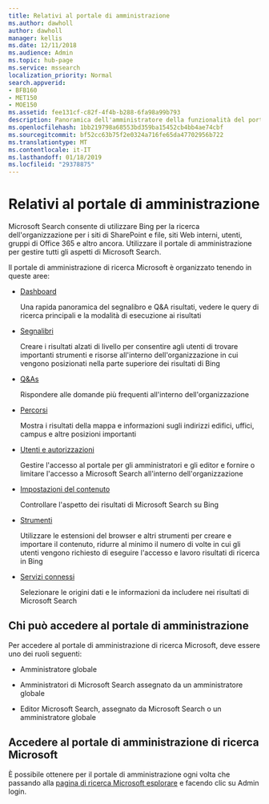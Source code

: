 ```yaml
---
title: Relativi al portale di amministrazione
ms.author: dawholl
author: dawholl
manager: kellis
ms.date: 12/11/2018
ms.audience: Admin
ms.topic: hub-page
ms.service: mssearch
localization_priority: Normal
search.appverid:
- BFB160
- MET150
- MOE150
ms.assetid: fee131cf-c82f-4f4b-b288-6fa98a99b793
description: Panoramica dell'amministratore della funzionalità del portale e le autorizzazioni disponibili in Microsoft Search di accesso
ms.openlocfilehash: 1bb219798a68553bd359ba15452cb4bb4ae74cbf
ms.sourcegitcommit: bf52cc63b75f2e0324a716fe65da47702956b722
ms.translationtype: MT
ms.contentlocale: it-IT
ms.lasthandoff: 01/18/2019
ms.locfileid: "29378875"
---
```

# <a name="about-the-admin-portal"></a>Relativi al portale di amministrazione

Microsoft Search consente di utilizzare Bing per la ricerca dell'organizzazione per i siti di SharePoint e file, siti Web interni, utenti, gruppi di Office 365 e altro ancora. Utilizzare il portale di amministrazione per gestire tutti gli aspetti di Microsoft Search.
  
Il portale di amministrazione di ricerca Microsoft è organizzato tenendo in queste aree:
  
- [Dashboard](get-insights.md)
    
    Una rapida panoramica del segnalibro e Q&A risultati, vedere le query di ricerca principali e la modalità di esecuzione ai risultati
    
- [Segnalibri](create-and-manage-bookmarks.md)
    
    Creare i risultati alzati di livello per consentire agli utenti di trovare importanti strumenti e risorse all'interno dell'organizzazione in cui vengono posizionati nella parte superiore dei risultati di Bing
    
- [Q&As](create-and-manage-qas.md)
    
    Rispondere alle domande più frequenti all'interno dell'organizzazione
    
- [Percorsi](add-a-location.md)
    
    Mostra i risultati della mappa e informazioni sugli indirizzi edifici, uffici, campus e altre posizioni importanti
    
- [Utenti e autorizzazioni](add-users.md)
    
    Gestire l'accesso al portale per gli amministratori e gli editor e fornire o limitare l'accesso a Microsoft Search all'interno dell'organizzazione
    
- [Impostazioni del contenuto](content-settings.md)
    
    Controllare l'aspetto dei risultati di Microsoft Search su Bing
    
- [Strumenti](admin-portal-tools.md)
    
    Utilizzare le estensioni del browser e altri strumenti per creare e importare il contenuto, ridurre al minimo il numero di volte in cui gli utenti vengono richiesto di eseguire l'accesso e lavoro risultati di ricerca in Bing
    
- [Servizi connessi](connected-services.md)
    
    Selezionare le origini dati e le informazioni da includere nei risultati di Microsoft Search
    
## <a name="who-can-access-the-admin-portal"></a>Chi può accedere al portale di amministrazione

Per accedere al portale di amministrazione di ricerca Microsoft, deve essere uno dei ruoli seguenti:
  
- Amministratore globale
    
- Amministratori di Microsoft Search assegnato da un amministratore globale
    
- Editor Microsoft Search, assegnato da Microsoft Search o un amministratore globale
    
## <a name="go-to-the-microsoft-search-admin-portal"></a>Accedere al portale di amministrazione di ricerca Microsoft

È possibile ottenere per il portale di amministrazione ogni volta che passando alla [pagina di ricerca Microsoft esplorare](https://www.bing.com/business/explore) e facendo clic su Admin login. 